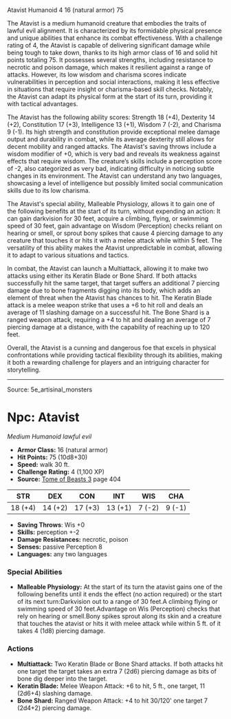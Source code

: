<MonsterName/>Atavist</MonsterName>
<CreatureType/>Humanoid</CreatureType>
<CR/>4</CR>
<AC/>16 (natural armor)</AC>
<HP/>75</HP>
<summary>The Atavist is a medium humanoid creature that embodies the traits of lawful evil alignment. It is characterized by its formidable physical presence and unique abilities that enhance its combat effectiveness. With a challenge rating of 4, the Atavist is capable of delivering significant damage while being tough to take down, thanks to its high armor class of 16 and solid hit points totaling 75. It possesses several strengths, including resistance to necrotic and poison damage, which makes it resilient against a range of attacks. However, its low wisdom and charisma scores indicate vulnerabilities in perception and social interactions, making it less effective in situations that require insight or charisma-based skill checks. Notably, the Atavist can adapt its physical form at the start of its turn, providing it with tactical advantages.</summary>

<detail>

The Atavist has the following ability scores: Strength 18 (+4), Dexterity 14 (+2), Constitution 17 (+3), Intelligence 13 (+1), Wisdom 7 (-2), and Charisma 9 (-1). Its high strength and constitution provide exceptional melee damage output and durability in combat, while its average dexterity still allows for decent mobility and ranged attacks. The Atavist's saving throws include a wisdom modifier of +0, which is very bad and reveals its weakness against effects that require wisdom. The creature’s skills include a perception score of -2, also categorized as very bad, indicating difficulty in noticing subtle changes in its environment. The Atavist can understand any two languages, showcasing a level of intelligence but possibly limited social communication skills due to its low charisma.

The Atavist's special ability, Malleable Physiology, allows it to gain one of the following benefits at the start of its turn, without expending an action: It can gain darkvision for 30 feet, acquire a climbing, flying, or swimming speed of 30 feet, gain advantage on Wisdom (Perception) checks reliant on hearing or smell, or sprout bony spikes that cause 4 piercing damage to any creature that touches it or hits it with a melee attack while within 5 feet. The versatility of this ability makes the Atavist unpredictable in combat, allowing it to adapt to various situations and tactics.

In combat, the Atavist can launch a Multiattack, allowing it to make two attacks using either its Keratin Blade or Bone Shard. If both attacks successfully hit the same target, that target suffers an additional 7 piercing damage due to bone fragments digging into its body, which adds an element of threat when the Atavist has chances to hit. The Keratin Blade attack is a melee weapon strike that uses a +6 to hit roll and deals an average of 11 slashing damage on a successful hit. The Bone Shard is a ranged weapon attack, requiring a +4 to hit and dealing an average of 7 piercing damage at a distance, with the capability of reaching up to 120 feet.

Overall, the Atavist is a cunning and dangerous foe that excels in physical confrontations while providing tactical flexibility through its abilities, making it both a rewarding challenge for players and an intriguing character for storytelling.</detail>



---

Source: 5e_artisinal_monsters

# Npc: Atavist

*Medium* *Humanoid* *lawful evil*

- **Armor Class:** 16 (natural armor)
- **Hit Points:** 75 (10d8+30)
- **Speed:** walk 30 ft.
- **Challenge Rating:** 4 (1,100 XP)
- **Source:** [Tome of Beasts 3](https://koboldpress.com/kpstore/product/tome-of-beasts-3-for-5th-edition/) page 404

| STR | DEX | CON | INT | WIS | CHA |
| --- | --- | --- | --- | --- | --- |
| 18 (+4) | 14 (+2) | 17 (+3) | 13 (+1) | 7 (-2) | 9 (-1) |

- **Saving Throws**: Wis +0
- **Skills:** perception +-2
- **Damage Resistances:** necrotic, poison
- **Senses:** passive Perception 8
- **Languages:** any two languages

### Special Abilities

- **Malleable Physiology:** At the start of its turn the atavist gains one of the following benefits until it ends the effect (no action required) or the start of its next turn:Darkvision out to a range of 30 feet.A climbing flying or swimming speed of 30 feet.Advantage on Wis (Perception) checks that rely on hearing or smell.Bony spikes sprout along its skin and a creature that touches the atavist or hits it with melee attack while within 5 ft. of it takes 4 (1d8) piercing damage.

### Actions

- **Multiattack:** Two Keratin Blade or Bone Shard attacks. If both attacks hit one target the target takes an extra 7 (2d6) piercing damage as bits of bone dig deeper into the target.
- **Keratin Blade:** Melee Weapon Attack: +6 to hit, 5 ft., one target, 11 (2d6+4) slashing damage.
- **Bone Shard:** Ranged Weapon Attack: +4 to hit 30/120' one target 7 (2d4+2) piercing damage.




